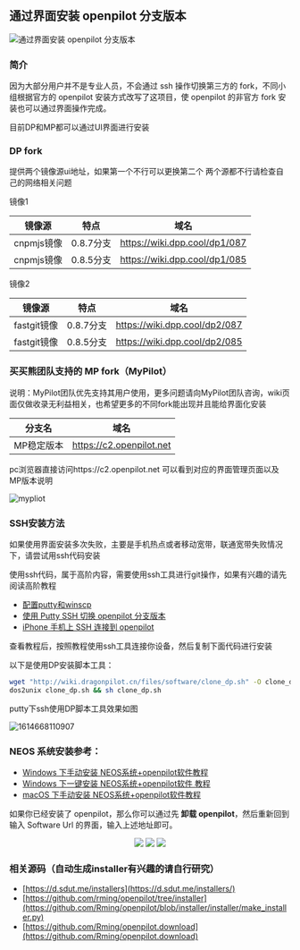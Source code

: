 ## 通过界面安装 openpilot 分支版本

![通过界面安装 openpilot 分支版本](/files/install_fork_via_ui2.gif)

### 简介

因为大部分用户并不是专业人员，不会通过 ssh 操作切换第三方的 fork，不同小组根据官方的 openpilot 安装方式改写了这项目，使 openpilot 的非官方 fork 安装也可以通过界面操作完成。



目前DP和MP都可以通过UI界面进行安装



###  DP fork
提供两个镜像源ui地址，如果第一个不行可以更换第二个
两个源都不行请检查自己的网络相关问题

镜像1

| 镜像源     | 特点      | 域名                          |
| ---------- | --------- | ----------------------------- |
| cnpmjs镜像 | 0.8.7分支 | https://wiki.dpp.cool/dp1/087 |
| cnpmjs镜像 | 0.8.5分支 | https://wiki.dpp.cool/dp1/085 |

镜像2

| 镜像源     | 特点      | 域名                          |
| ---------- | --------- | ----------------------------- |
| fastgit镜像 | 0.8.7分支 | https://wiki.dpp.cool/dp2/087 |
| fastgit镜像 | 0.8.5分支 | https://wiki.dpp.cool/dp2/085 |




### 买买熊团队支持的 MP fork（MyPilot）
说明：MyPilot团队优先支持其用户使用，更多问题请向MyPilot团队咨询，wiki页面仅做收录无利益相关，也希望更多的不同fork能出现并且能给界面化安装



| 分支名     | 域名                     |
| ---------- | ------------------------ |
| MP稳定版本 | https://c2.openpilot.net |

pc浏览器直接访问https://c2.openpilot.net 可以看到对应的界面管理页面以及MP版本说明

![mypliot](../files/how_to_change_openpilot_fork_via_ui/mypliot.jpg)



### SSH安装方法

如果使用界面安装多次失败，主要是手机热点或者移动宽带，联通宽带失败情况下，请尝试用ssh代码安装

使用ssh代码，属于高阶内容，需要使用ssh工具进行git操作，如果有兴趣的请先阅读高阶教程
* [配置putty和winscp](cn/putty_and_winscp.md)
* [使用 Putty SSH 切换 openpilot 分支版本](cn/how_to_change_openpilot_fork_on_windows.md)
* [iPhone 手机上 SSH 连接到 openpilot](cn/how_to_connect_openpilot_via_iphone.md)

查看教程后，按照教程使用ssh工具连接你设备，然后复制下面代码进行安装

以下是使用DP安装脚本工具：

```bash
wget "http://wiki.dragonpilot.cn/files/software/clone_dp.sh" -O clone_dp.sh && \
dos2unix clone_dp.sh && sh clone_dp.sh
```

putty下ssh使用DP脚本工具效果如图

![1614668110907](../files/how_to_change_openpilot_fork_via_ui/1614668110907.png)


###  NEOS 系统安装参考：
- [Windows 下手动安装 NEOS系统+openpilot软件教程](cn/how_to_flash_openpilot_on_windows_step_by_step.md)
- [Windows 下一键安装 NEOS系统+openpilot软件 教程](/cn/how_to_flash_openpilot_on_windows.md)
- [macOS 下手动安装 NEOS系统+openpilot软件教程](cn/how_to_flash_openpilot_on_mac.md)


如果你已经安装了 openpilot，那么你可以通过先 **卸载 openpilot**，然后重新回到输入 Software Url 的界面，输入上述地址即可。


<center>
<img src="/files/uninstall1.jpg" class="max-h-300">
<img src="/files/uninstall2.jpg" class="max-h-300">
<img src="/files/uninstall4.jpg" class="max-h-300">
</center>



### 相关源码（自动生成installer有兴趣的请自行研究）

- [https://d.sdut.me/installers](https://d.sdut.me/installers/)
- [https://github.com/rming/openpilot/tree/installer](https://github.com/Rming/openpilot/blob/installer/installer/make_installer.py)
- [https://github.com/Rming/openpilot.download](https://github.com/Rming/openpilot.download)
